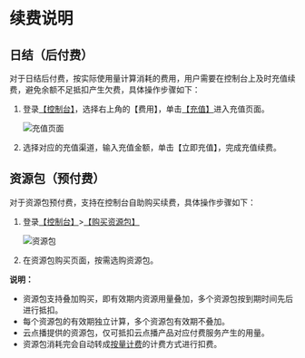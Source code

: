 # 续费说明

## 日结（后付费）

对于日结后付费，按实际使用量计算消耗的费用，用户需要在控制台上及时充值续费，避免余额不足抵扣产生欠费，具体操作步骤如下：

1.  登录[【控制台】](https://vod.console.aliyun.com/)，选择右上角的【费用】，单击[【充值】](https://usercenter2.aliyun.com/finance/fund-management/recharge?spm=5176.12672711.nav-right.ditem-rec.3b2f1fa3TSNjuK)进入充值页面。

    ![充值页面](https://static-aliyun-doc.oss-accelerate.aliyuncs.com/assets/img/zh-CN/8529654061/p179629.jpg)

2.  选择对应的充值渠道，输入充值金额，单击【立即充值】，完成充值续费。

## 资源包（预付费）

对于资源包预付费，支持在控制台自助购买续费，具体操作步骤如下：

1.  登录[【控制台】](https://vod.console.aliyun.com/)\>[【购买资源包】](https://common-buy.aliyun.com/)

    ![资源包](https://static-aliyun-doc.oss-accelerate.aliyuncs.com/assets/img/zh-CN/1989654061/p179640.jpg)

2.  在资源包购买页面，按需选购资源包。

**说明：**

-   资源包支持叠加购买，即有效期内资源用量叠加，多个资源包按到期时间先后进行抵扣。
-   每个资源包的有效期独立计算，多个资源包有效期不叠加。
-   云点播提供的资源包，仅可抵扣云点播产品对应付费服务产生的用量。
-   资源包消耗完会自动转成[按量计费](/intl.zh-CN/产品定价/计费概述/按量计费.md)的计费方式进行扣费。

